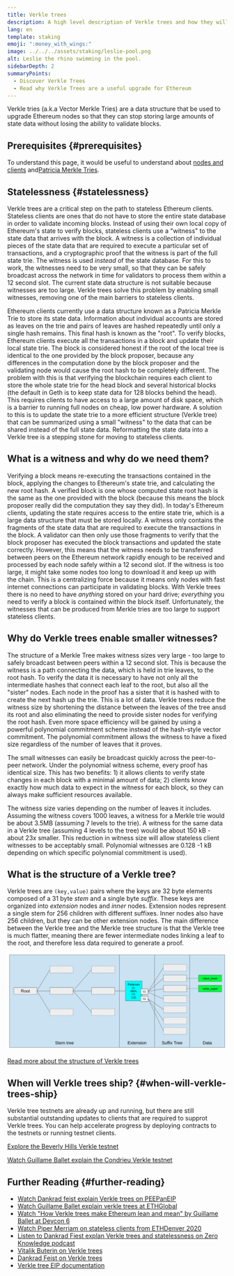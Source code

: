 ```yaml
---
title: Verkle trees
description: A high level description of Verkle trees and how they will be used to upgrade Ethereum
lang: en
template: staking
emoji: ":money_with_wings:"
image: ../../../assets/staking/leslie-pool.png
alt: Leslie the rhino swimming in the pool.
sidebarDepth: 2
summaryPoints:
  - Discover Verkle Trees
  - Read why Verkle Trees are a useful upgrade for Ethereum
---
```


Verkle tries (a.k.a Vector Merkle Tries) are a data structure that be used to upgrade Ethereum nodes so that they can stop storing large amounts of state data without losing the ability to validate blocks.

## Prerequisites {#prerequisites}

To understand this page, it would be useful to understand about [nodes and clients](/src/content/developers/docs/nodes-and-clients) and[Patricia Merkle Tries](/src/content/developers/docs/data-structures-and-encoding/patricia-merkle-trie).

## Statelessness {#statelessness}

Verkle trees are a critical step on the path to stateless Ethereum clients. Stateless clients are ones that do not have to store the entire state database in order to validate incoming blocks. Instead of using their own local copy of Ethereum's state to verify blocks, stateless clients use a "witness" to the state data that arrives with the block. A witness is a collection of individual pieces of the state data that are required to execute a particular set of transactions, and a cryptographic proof that the witness is part of the full state trie. The witness is used _instead_ of the state database. For this to work, the witnesses need to be very small, so that they can be safely broadcast across the network in time for validators to process them within a 12 second slot. The current state data structure is not suitable because witnesses are too large. Verkle trees solve this problem by enabling small witnesses, removing one of the main barriers to stateless clients.

<ExpandableCard title="Why do we want stateless clients?">

Ethereum clients currently use a data structure known as a Patricia Merkle Trie to store its state data. Information about individual accounts are stored as leaves on the trie and pairs of leaves are hashed repeatedly until only a single hash remains. This final hash is known as the "root". To verify blocks, Ethereum clients execute all the transactions in a block and update their local state trie. The block is considered honest if the root of the local tree is identical to the one provided by the block proposer, because any differences in the computation done by the block proposer and the validating node would cause the root hash to be completely different. The problem with this is that verifying the blockchain requires each client to store the whole state trie for the head block and several historical blocks (the default in Geth is to keep state data for 128 blocks behind the head). This requires clients to have access to a large amount of disk space, which is a barrier to running full nodes on cheap, low power hardware. A solution to this is to update the state trie to a more efficient structure (Verkle tree) that can be summarized using a small "witness" to the data that can be shared instead of the full state data. Reformatting the state data into a Verkle tree is a stepping stone for moving to stateless clients.

</ExpandableCard>

## What is a witness and why do we need them?

Verifying a block means re-executing the transactions contained in the block, applying the changes to Ethereum's state trie, and calculating the new root hash. A verified block is one whose computed state root hash is the same as the one provided with the block (because this means the block proposer really did the computation they say they did). In today's Ethereum clients, updating the state requires access to the entire state trie, which is a large data structure that must be stored locally. A witness only contains the fragments of the state data that are required to execute the transactions in the block. A validator can then only use those fragments to verify that the block proposer has executed the block transactions and updated the state correctly. However, this means that the witness needs to be transferred between peers on the Ethereum network rapidly enough to be received and processed by each node safely within a 12 second slot. If the witness is too large, it might take some nodes too long to download it and keep up with the chain. This is a centralizing force because it means only nodes with fast internet connections can participate in validating blocks. With Verkle trees there is no need to have _anything_ stored on your hard drive; _everything_ you need to verify a block is contained within the block itself. Unfortunately, the witnesses that can be produced from Merkle tries are too large to support stateless clients.

## Why do Verkle trees enable smaller witnesses?

The structure of a Merkle Tree makes witness sizes very large - too large to safely broadcast between peers within a 12 second slot. This is because the witness is a path connecting the data, which is held in trie leaves, to the root hash. To verify the data it is necessary to have not only all the intermediate hashes that connect each leaf to the root, but also all the "sister" nodes. Each node in the proof has a sister that it is hashed with to create the next hash up the trie. This is a lot of data. Verkle trees reduce the witness size by shortening the distance between the leaves of the tree ansd its root and also eliminating the need to provide sister nodes for verifying the root hash. Even more space efficiency will be gained by using a powerful polynomial commitment scheme instead of the hash-style vector commitment. The polynomial commitment allows the witness to have a fixed size regardless of the number of leaves that it proves.

The small witnesses can easily be broadcast quickly across the peer-to-peer network. Under the polynomial witness scheme, every proof has identical size. This has two benefits: 1) it allows clients to verify state changes in each block with a minimal amount of data; 2) clients know exactly how much data to expect in the witness for each block, so they can always make sufficient resources available.

<ExpandableCard title="Exactly how much can Verkle trees reduce witness size?">

The witness size varies depending on the number of leaves it includes. Assuming the witness covers 1000 leaves, a witness for a Merkle trie would be about 3.5MB (assuming 7 levels to the trie). A witness for the same data in a Verkle tree (assuming 4 levels to the tree) would be about 150 kB - about 23x smaller. This reduction in witness size will allow stateless client witnesses to be acceptably small. Polynomial witnesses are 0.128 -1 kB depending on which specific polynomial commitment is used).

</ExpandableCard>

## What is the structure of a Verkle tree?

Verkle trees are `(key,value)` pairs where the keys are 32 byte elements composed of a 31 byte _stem_ and a single byte _suffix_. These keys are organized into _extension_ nodes and _inner_ nodes. Extension nodes represent a single stem for 256 children with different suffixes. Inner nodes also have 256 children, but they can be other extension nodes. The main difference between the Verkle tree and the Merkle tree structure is that the Verkle tree is much flatter, meaning there are fewer intermediate nodes linking a leaf to the root, and therefore less data required to generate a proof.

![Illustration of the Verkle tree structure from the [EIP](https://notes.ethereum.org/@vbuterin/verkle_tree_eip)](./verkle.png)

[Read more about the structure of Verkle trees](https://blog.ethereum.org/2021/12/02/verkle-tree-structure)

## When will Verkle trees ship? {#when-will-verkle-trees-ship}

Verkle tree testnets are already up and running, but there are still substantial outstanding updates to clients that are required to supprot Verkle trees. You can help accelerate progress by deploying contracts to the testnets or running testnet clients.

[Explore the Beverly Hills Verkle testnet](http://beverlyhills.ethdevops.io)

[Watch Guillame Ballet explain the Condrieu Verkle testnet](https://www.youtube.com/watch?v=cPLHFBeC0Vg)

## Further Reading {#further-reading}

- [Watch Dankrad feist explain Verkle trees on PEEPanEIP](https://www.youtube.com/watch?v=RGJOQHzg3UQ)
- [Watch Guillame Ballet explain verkle trees at ETHGlobal](https://www.youtube.com/watch?v=f7bEtX3Z57o)
- [Watch "How Verkle trees make Ethereum lean and mean" by Guillame Ballet at Devcon 6](https://www.youtube.com/watch?v=Q7rStTKwuYs)
- [Watch Piper Merriam on stateless clients from ETHDenver 2020](https://www.youtube.com/watch?v=0yiZJNciIJ4)
- [Listen to Dankrad Fiest explan Verkle trees and statelessness on Zero Knowledge podcast](https://zeroknowledge.fm/episode-202-stateless-ethereum-verkle-tries-with-dankrad-feist/)
- [Vitalik Buterin on Verkle trees](https://vitalik.ca/general/2021/06/18/verkle.html)
- [Dankrad Feist on Verkle trees](https://dankradfeist.de/ethereum/2021/06/18/verkle-trie-for-eth1.html)
- [Verkle tree EIP documentation](https://notes.ethereum.org/@vbuterin/verkle_tree_eip#Illustration)
